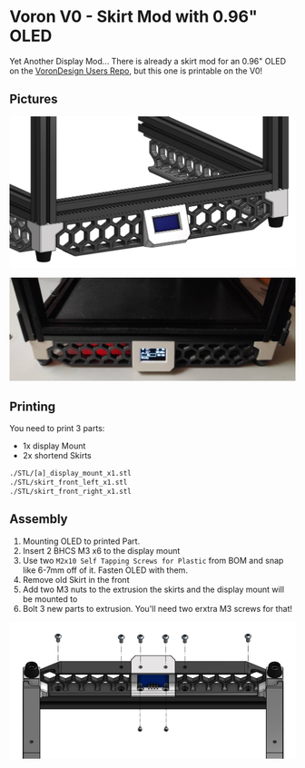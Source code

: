 # Voron V0 - Skirt Mod with 0.96" OLED
Yet Another Display Mod...
There is already a skirt mod for an 0.96" OLED on the [VoronDesign Users Repo](https://github.com/VoronDesign/VoronUsers/tree/master/printer_mods/), but this one is printable on the V0!

## Pictures

![CAD](/voron_v0/0.96_OLED_Skirt_Mod/images/cad_view.png?raw=true)

![REAL](/voron_v0/0.96_OLED_Skirt_Mod/images/live_view.png?raw=true)


## Printing

You need to print 3 parts:
- 1x display Mount
- 2x shortend Skirts

```
./STL/[a]_display_mount_x1.stl
./STL/skirt_front_left_x1.stl
./STL/skirt_front_right_x1.stl
```

## Assembly
 1. Mounting OLED to printed Part.
 2. Insert 2 BHCS M3 x6 to the display mount
 3. Use two `M2x10 Self Tapping Screws for Plastic` from BOM and snap like 6-7mm off of it. Fasten OLED with them.
 2. Remove old Skirt in the front
 3. Add two M3 nuts to the extrusion the skirts and the display mount will be mounted to
 4. Bolt 3 new parts to extrusion.
You'll need two erxtra M3 screws for that!

![EXPLODED](/voron_v0/0.96_OLED_Skirt_Mod/images/exploded_view.png?raw=true)